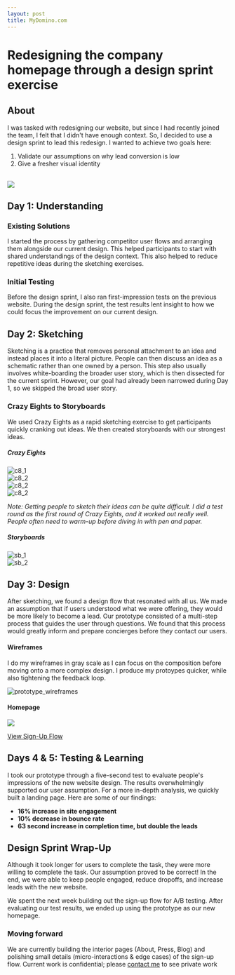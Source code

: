 ```yaml
---
layout: post
title: MyDomino.com
---
```


# Redesigning the company homepage through a design sprint exercise

<!-- <div class="col col-6 mt4">
<h3>Skills Applied</h3>
<ul class="list-reset h3 mt0">
<li class="mb0 gray">Facilitation</li>
<li class="mb0 gray">Prototyping</li>
<li class="mb0 gray">Product Design</li>
</ul>
</div>

<div class="col col-6 mt4">
  <h3>Team</h3>
  <ul class="list-reset h3 mt0">
  <li class="mb0 gray">Josh</li>
  <li class="mb0 gray">Eva</li>
  <li class="mb0 gray">Mel</li>
  </ul>
</div>
<div class="clearfix"></div> -->
<div class="mb4"></div>

## About
I was tasked with redesigning our website, but since I had recently joined the team, I felt that I didn't have enough context. So, I decided to use a design sprint to lead this redesign. I wanted to achieve two goals here:

 1. Validate our assumptions on why lead conversion is low
 2. Give a fresher visual identity

<br/>

<div class="img-overflow mb4">
<img src="../assets/homepage_old.png">
</div>

## Day 1: Understanding

<h3 class="mt2">Existing Solutions</h3>

I started the process by gathering competitor user flows and arranging them alongside our current design. This helped participants to start with shared understandings of the design context. This also helped to reduce repetitive ideas during the sketching exercises.

### Initial Testing
Before the design sprint, I also ran first-impression tests on the previous website. During the design sprint, the test results lent insight to how we could focus the improvement on our current design.

## Day 2: Sketching
Sketching is a practice that removes personal attachment to an idea and instead places it into a literal picture. People can then discuss an idea as a schematic rather than one owned by a person. This step also usually involves white-boarding the broader user story, which is then dissected for the current sprint. However, our goal had already been narrowed during Day 1, so we skipped the broad user story.

### Crazy Eights to Storyboards
We used Crazy Eights as a rapid sketching exercise to get participants quickly cranking out ideas. We then created storyboards with our strongest ideas.

<h5 class="mb1">Crazy Eights</h5>

<div class="col col-12 sm-col-6 sm-pr2 pb2">
<img alt="c8_1" src="../assets/c8_1.JPG" class="fit">
</div>

<div class="col col-12 sm-col-6 sm-pl2 pb2">
<img alt="c8_2" src="../assets/c8_2.JPG" class="fit">
</div>
<div class="col col-12 sm-col-6 sm-pr2 pb2">
<img alt="c8_2" src="../assets/c8_3.JPG" class="fit">
</div>
<div class="col col-12 sm-col-6 sm-pl2 pb2">
<img alt="c8_2" src="../assets/c8_4.JPG" class="fit">
</div>

*Note: Getting people to sketch their ideas can be quite difficult. I did a test round as the first round of Crazy Eights, and it worked out really well. People often need to warm-up before diving in with pen and paper.*

<h5 class="mb1">Storyboards</h5>

<div class="clearfix mb4">
<div class="col col-12 sm-col-6 sm-pr2">
<img alt="sb_1" src="../assets/sb_1.JPG" class="fit">
</div>
<div class="col col-12 sm-col-6 sm-pl2">
<img alt="sb_2" src="../assets/sb_2.JPG" class="fit">
</div>
</div>

## Day 3: Design
After sketching, we found a design flow that resonated with all us. We made an assumption that if users understood what we were offering, they would be more likely to become a lead. Our prototype consisted of a multi-step process that guides the user through questions. We found that this process would greatly inform and prepare concierges before they contact our users.

#### Wireframes

I do my wireframes in gray scale as I can focus on the composition before moving onto a more complex design. I produce my protoypes quicker, while also tightening the feedback loop.

![prototype_wireframes](../assets/prototype_wireframes.png)

#### Homepage

<div class="img img-overflow mb3 mt1">


<img src="/assets/prototype.png">

</div>

<a href="https://invis.io/FJ6LES2T5" class="btn btn-black" target="_blank">View Sign-Up Flow</a>



## Days 4 & 5: Testing & Learning

I took our prototype through a five-second test to evaluate people's impressions of the new website design. The results overwhelmingly supported our user assumption. For a more in-depth analysis, we quickly built a landing page. Here are some of our findings:

- **16% increase in site engagement**
- **10% decrease in bounce rate**
- **63 second increase in completion time, but double the leads**

## Design Sprint Wrap-Up

Although it took longer for users to complete the task, they were more willing to complete the task. Our assumption proved to be correct! In the end, we were able to keep people engaged, reduce dropoffs, and increase leads with the new website.


We spent the next week building out the sign-up flow for A/B testing. After evaluating our test results, we ended up using the prototype as our new homepage.

### Moving forward
We are currently building the interior pages (About, Press, Blog) and polishing small details (micro-interactions & edge cases) of the sign-up flow. Current work is confidential; please <a href="mailto:jyng02@gmail.com" class="link">contact me</a> to see private work
